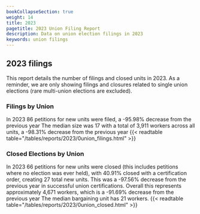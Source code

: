 ```yaml
---
bookCollapseSection: true
weight: 14
title: 2023
pagetitle: 2023 Union Filing Report
description: Data on union election filings in 2023
keywords: union filings
---
```


## 2023 filings

This report details the number of filings and closed units in 2023. As a reminder, we are only showing filings and closures related to single union elections (rare multi-union elections are excluded).

### Filings by Union
In 2023 86 petitions for new units were filed, a -95.98% decrease from the previous year The median size was 17 with a total of 3,911 workers across all units, a -98.31% decrease from the previous year
{{< readtable table="/tables/reports/2023/0union_filings.html" >}}

### Closed Elections by Union
In 2023 66 petitions for new units were closed (this includes petitions where no election was ever held), with 40.91% closed with a certification order, creating 27 total new units. This was a -97.56% decrease from the previous year in successful union certifications. Overall this represents approximately 4,671 workers, which is a -91.69% decrease from the previous year The median bargaining unit has 21 workers.
{{< readtable table="/tables/reports/2023/0union_closed.html" >}}
